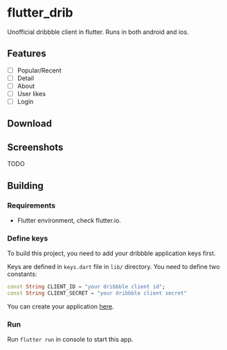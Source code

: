 # flutter_drib

Unofficial dribbble client in flutter. Runs in both android and ios.

## Features
- [ ] Popular/Recent
- [ ] Detail
- [ ] About
- [ ] User likes
- [ ] Login

## Download


## Screenshots
TODO

## Building

### Requirements
- Flutter environment, check flutter.io.

### Define keys
To build this project, you need to add your dribbble application keys first.

Keys are defined in `keys.dart` file in `lib/` directory. You need to define two constants:
```dart
const String CLIENT_ID = "your dribbble client id";
const String CLIENT_SECRET = "your dribbble client secret"
```
You can create your application [here](https://dribbble.com/account/applications/new).

### Run
Run `flutter run` in console to start this app.
